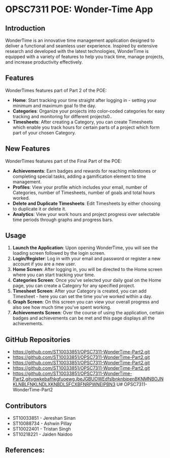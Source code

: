 # OPSC7311 POE: Wonder-Time App

## Introduction
WonderTime is an innovative time management application designed to deliver a functional and seamless user experience. Inspired by extensive research and developed with the latest technologies, WonderTime is equipped with a variety of features to help you track time, manage projects, and increase productivity effectively.

## Features
WonderTimes features part of Part 2 of the POE:
- **Home**: Start tracking your time straight after logging in - setting your minimum and maximum goal fo the day.
- **Categories**: Organize your projects into color-coded categories for easy tracking and monitoring for different projects0..
- **Timesheets**: After creating a Category, you can create Timesheets which enable you track hours for certain parts of a project which form part of your chosen Category. 

## New Features
WonderTimes features part of the Final Part of the POE:
- **Achievements**: Earn badges and rewards for reaching milestones or completing special tasks, adding a gamification element to time management.
- **Profiles**: View your profile which includes your email, number of Categories, number of Timesheets, number of goals and  total hours worked.
- **Delete and Duplicate Timesheets**: Edit Timesheets by either choosing to duplicate it or delete it.
- **Analytics**: View your work hours and project progress over selectable time periods through graphs and progress bars.

## Usage
1. **Launch the Application**: Upon opening WonderTime, you will see the loading screen followed by the login screen.
2. **Login/Register**: Log in with your email and password or register a new account if you are a new user.
3. **Home Screen**: After logging in, you will be directed to the Home screen where you can start tracking your time.
4. **Categories Screen**: Once you've selected your daily goal on the Home page, you can create a Category for any specified project.
5. **Timesheet Screen**: After your Category is created, you can add Timesheet - here you can set the time you've worked within a day.
6. **Graph Screen**: On this screen you can view your overall progress and also see how much time you've spent working. 
7. **Achievements Screen**: Over the course of using the application, certain badges and achievements can be met and this page displays all the achievements.


## GitHub Repositories
- https://github.com/ST10033851/OPSC7311-WonderTime-Part2.git
- https://github.com/ST10033851/OPSC7311-WonderTime-Part2.git
- https://github.com/ST10033851/OPSC7311-WonderTime-Part2.git
- https://github.com/ST10033851/OPSC7311-WonderTime-Part2.git
- https://github.com/ST10033851/OPSC7311-WonderTime-Part2.gitygwkebafhkgfuoewg,jbeJGBUOWEdfslbnknbipenBKNMNBOJNKLNBLFNKLNDLXKNBDLSFCXBFNRPWNEIPBN3 U# OPSC7311-WonderTime-Part2

## Contributors
- ST10033851 - Jereshan Sinan
- ST10088734 - Ashwin Pillay
- ST10022401 - Tristan Singh
- ST10218221 - Jaiden Naidoo


## References:

